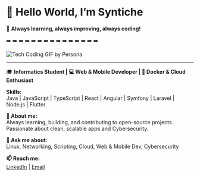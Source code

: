 

# 👋 Hello World, I’m Syntiche

💙 **Always learning, always improving, always coding!**  

➡️ ➡️ ➡️ ➡️ ➡️ ➡️ ➡️ ➡️ ➡️ ➡️ ➡️ ➡️ ➡️ ➡️ ➡️

![Tech Coding GIF by Persona](https://github.com/user-attachments/assets/7ce6dadb-2cd4-4528-9c6f-ebc7f9bc4794)


---

🎓 **Informatics Student | 💻 Web & Mobile Developer | 🐳 Docker & Cloud Enthusiast**

**Skills:**  
Java | JavaScript | TypeScript | React | Angular | Symfony | Laravel | Node.js | Flutter

**🚀 About me:**  
Always learning, building, and contributing to open-source projects. Passionate about clean, scalable apps and Cybersecurity.

**💬 Ask me about:**  
Linux, Networking, Scripting, Cloud, Web & Mobile Dev, Cybersecurity

**📫 Reach me:**  
[LinkedIn](https://www.linkedin.com/in/ton-profil) | [Email](mailto:ton-email@example.com)
